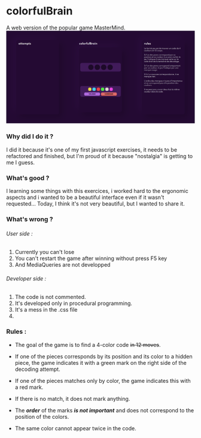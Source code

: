 # colorfulBrain
A web version of the popular game MasterMind.<br />
<img alt="HTML" src="img/colorfulBrain-main.png"/><br />

### Why did I do it ?
I did it because it's one of my first javascript exercises, it needs to be refactored and finished, but I'm proud of it because "nostalgia" is getting to me I guess.

### What's good ?
I learning some things with this exercices, i worked hard to the ergonomic aspects and i wanted to be a beautiful interface even if it wasn't requested...
Today, I think it's not very beautiful, but I wanted to share it.

### What's wrong ?
###### User side : 
1. Currently you can't lose
2. You can't restart the game after winning without press F5 key
3. And MediaQueries are not developped
###### Developer side : 
1. The code is not commented.
2. It's developed only in procedural programming.
3. It's a mess in the .css file
4. 
### Rules :
- The goal of the game is to find a 4-color code ~~in 12 moves~~.

- If one of the pieces corresponds by its position and its color to a hidden piece, the game indicates it with a green mark on the right side of the decoding attempt.

- If one of the pieces matches only by color, the game indicates this with a red mark.

- If there is no match, it does not mark anything.

- The ***order*** of the marks ***is not important*** and does not correspond to the position of the colors.

- The same color cannot appear twice in the code.
